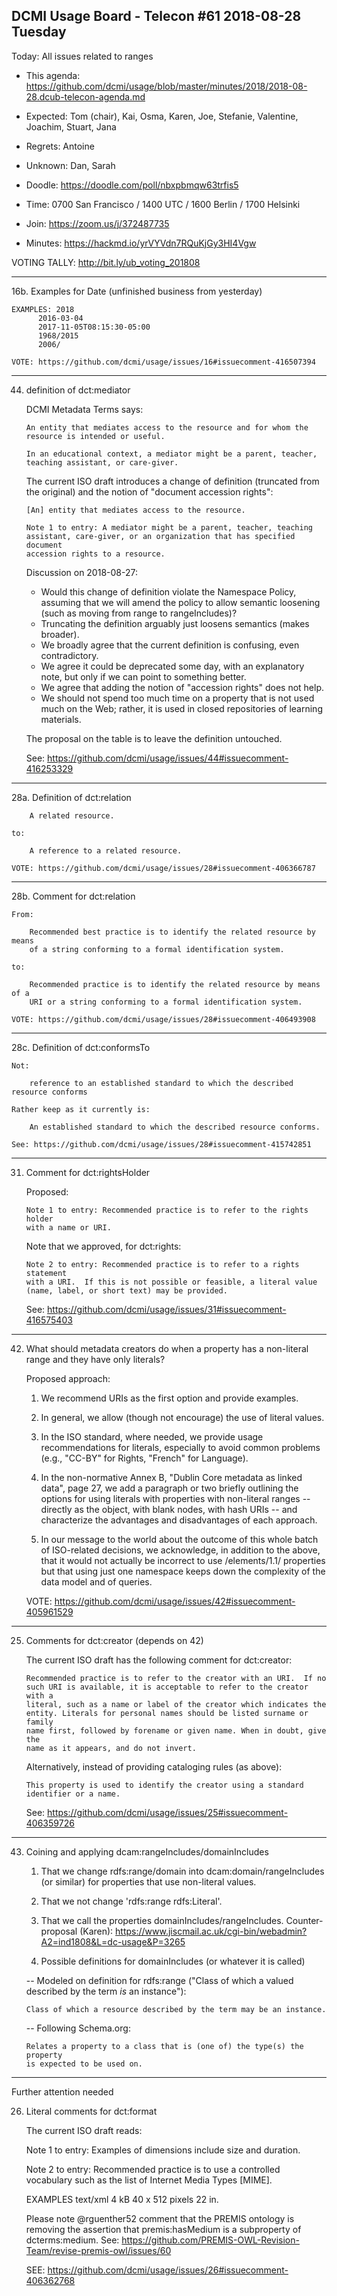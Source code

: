 ## DCMI Usage Board - Telecon #61 2018-08-28 Tuesday

Today: All issues related to ranges

* This agenda: https://github.com/dcmi/usage/blob/master/minutes/2018/2018-08-28.dcub-telecon-agenda.md
* Expected: Tom (chair), Kai, Osma, Karen, Joe, Stefanie, Valentine, Joachim, Stuart, Jana
* Regrets: Antoine
* Unknown: Dan, Sarah

* Doodle: https://doodle.com/poll/nbxpbmqw63trfis5
* Time: 0700 San Francisco / 1400 UTC / 1600 Berlin / 1700 Helsinki
* Join: https://zoom.us/j/372487735
* Minutes: https://hackmd.io/yrVYVdn7RQuKjGy3HI4Vgw

VOTING TALLY: http://bit.ly/ub_voting_201808

----------------------------------------------------------------------
16b. Examples for Date (unfinished business from yesterday)

    EXAMPLES: 2018
	      2016-03-04
	      2017-11-05T08:15:30-05:00
	      1968/2015
	      2006/

    VOTE: https://github.com/dcmi/usage/issues/16#issuecomment-416507394

----------------------------------------------------------------------
44. definition of dct:mediator

    DCMI Metadata Terms says:

        An entity that mediates access to the resource and for whom the
        resource is intended or useful.

        In an educational context, a mediator might be a parent, teacher,
        teaching assistant, or care-giver.

    The current ISO draft introduces a change of definition (truncated from the
    original) and the notion of "document accession rights":

        [An] entity that mediates access to the resource.

        Note 1 to entry: A mediator might be a parent, teacher, teaching
        assistant, care-giver, or an organization that has specified document
        accession rights to a resource.

    Discussion on 2018-08-27:
    * Would this change of definition violate the Namespace Policy, assuming 
      that we will amend the policy to allow semantic loosening (such as moving 
      from range to rangeIncludes)?
    * Truncating the definition arguably just loosens semantics (makes broader).
    * We broadly agree that the current definition is confusing, even contradictory.
    * We agree it could be deprecated some day, with an explanatory note, but only 
      if we can point to something better.
    * We agree that adding the notion of "accession rights" does not help.
    * We should not spend too much time on a property that is not used much on 
      the Web; rather, it is used in closed repositories of learning materials.

    The proposal on the table is to leave the definition untouched.

    See: https://github.com/dcmi/usage/issues/44#issuecomment-416253329

----------------------------------------------------------------------
28a. Definition of dct:relation

        A related resource.

    to:

        A reference to a related resource.

    VOTE: https://github.com/dcmi/usage/issues/28#issuecomment-406366787

----------------------------------------------------------------------
28b. Comment for dct:relation

    From:

        Recommended best practice is to identify the related resource by means
        of a string conforming to a formal identification system.

    to:

        Recommended practice is to identify the related resource by means of a
        URI or a string conforming to a formal identification system.

    VOTE: https://github.com/dcmi/usage/issues/28#issuecomment-406493908

----------------------------------------------------------------------
28c. Definition of dct:conformsTo

    Not:

        reference to an established standard to which the described resource conforms

    Rather keep as it currently is:

        An established standard to which the described resource conforms.

    See: https://github.com/dcmi/usage/issues/28#issuecomment-415742851

----------------------------------------------------------------------
31. Comment for dct:rightsHolder

    Proposed:

        Note 1 to entry: Recommended practice is to refer to the rights holder
        with a name or URI.

    Note that we approved, for dct:rights:

        Note 2 to entry: Recommended practice is to refer to a rights statement
        with a URI.  If this is not possible or feasible, a literal value
        (name, label, or short text) may be provided.

    See: https://github.com/dcmi/usage/issues/31#issuecomment-416575403

----------------------------------------------------------------------
42. What should metadata creators do when a property has a non-literal range and
    they have only literals?  

    Proposed approach:

    1. We recommend URIs as the first option and provide examples.

    2. In general, we allow (though not encourage) the use of literal values.

    3. In the ISO standard, where needed, we provide usage recommendations for
       literals, especially to avoid common problems (e.g., "CC-BY" for Rights,
       "French" for Language).

    4. In the non-normative Annex B, "Dublin Core metadata as linked data",
       page 27, we add a paragraph or two briefly outlining the options for
       using literals with properties with non-literal ranges -- directly as
       the object, with blank nodes, with hash URIs -- and characterize the
       advantages and disadvantages of each approach.

    5. In our message to the world about the outcome of this whole batch of
       ISO-related decisions, we acknowledge, in addition to the above, that it
       would not actually be incorrect to use /elements/1.1/ properties but
       that using just one namespace keeps down the complexity of the data
       model and of queries.

    VOTE: https://github.com/dcmi/usage/issues/42#issuecomment-405961529

----------------------------------------------------------------------
25. Comments for dct:creator (depends on 42)

    The current ISO draft has the following comment for dct:creator:

        Recommended practice is to refer to the creator with an URI.  If no
        such URI is available, it is acceptable to refer to the creator with a
        literal, such as a name or label of the creator which indicates the
        entity. Literals for personal names should be listed surname or family
        name first, followed by forename or given name. When in doubt, give the
        name as it appears, and do not invert.

    Alternatively, instead of providing cataloging rules (as above):

        This property is used to identify the creator using a standard
        identifier or a name.

    See: https://github.com/dcmi/usage/issues/25#issuecomment-406359726

----------------------------------------------------------------------
43. Coining and applying dcam:rangeIncludes/domainIncludes

    1. That we change rdfs:range/domain into dcam:domain/rangeIncludes (or 
       similar) for properties that use non-literal values.

    2. That we not change 'rdfs:range rdfs:Literal'.

    3. That we call the properties domainIncludes/rangeIncludes.
       Counter-proposal (Karen): 
       https://www.jiscmail.ac.uk/cgi-bin/webadmin?A2=ind1808&L=dc-usage&P=3265

    4. Possible definitions for domainIncludes (or whatever it is called)

    --  Modeled on definition for rdfs:range
        ("Class of which a valued described by the term _is_ an instance"):

        Class of which a resource described by the term may be an instance.

    --  Following Schema.org:
        
        Relates a property to a class that is (one of) the type(s) the property
        is expected to be used on.
           
----------------------------------------------------------------------
Further attention needed

26. Literal comments for dct:format

    The current ISO draft reads:

	Note 1 to entry: Examples of dimensions include size and duration.
	
	Note 2 to entry: Recommended practice is to use a controlled vocabulary
	such as the list of Internet Media Types [MIME].

	EXAMPLES text/xml
		 4 kB
		 40 x 512 pixels
		 22 in.

    Please note @rguenther52 comment that the PREMIS ontology is removing the
    assertion that premis:hasMedium is a subproperty of dcterms:medium. See:
    https://github.com/PREMIS-OWL-Revision-Team/revise-premis-owl/issues/60 

    SEE: https://github.com/dcmi/usage/issues/26#issuecomment-406362768

